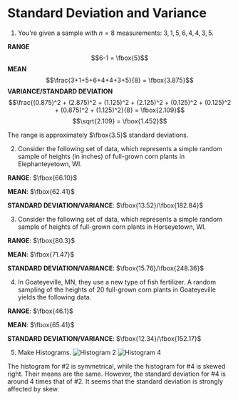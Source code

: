 # Standard Deviation and Variance
1. You're given a sample with $n=8$ measurements: $3,1,5,6,4,4,3,5$. 

**RANGE**
$$6-1 = \fbox{5}$$
**MEAN**
$$\frac{3+1+5+6+4+4+3+5}{8} = \fbox{3.875}$$
**VARIANCE/STANDARD DEVIATION**
$$\frac{(0.875)^2 + (2.875)^2 + (1.125)^2 + (2.125)^2 + (0.125)^2 + (0.125)^2 + (0.875)^2 + (1.125)^2}{8} = \fbox{2.109}$$
$$\sqrt{2.109} = \fbox{1.452}$$

The range is approximately $\fbox{3.5}$ standard deviations. 

2. Consider the following set of data, which represents a simple random sample of heights (in inches) of full-grown corn plants in Elephanteyetown, WI. 

**RANGE**: $\fbox{66.10}$

**MEAN**: $\fbox{62.41}$

**STANDARD DEVIATION/VARIANCE**: $\fbox{13.52}/\fbox{182.84}$

3. Consider the following set of data, which represents a simple random sample of heights of full-grown corn plants in Horseyetown, WI.

**RANGE**: $\fbox{80.3}$

**MEAN**: $\fbox{71.47}$

**STANDARD DEVIATION/VARIANCE**: $\fbox{15.76}/\fbox{248.36}$

4. In Goateyeville, MN, they use a new type of fish fertilizer. A random sampling of the heights of 20 full-grown corn plants in Goateyeville yields the following data. 

**RANGE**: $\fbox{46.1}$

**MEAN**: $\fbox{65.41}$

**STANDARD DEVIATION/VARIANCE**: $\fbox{12.34}/\fbox{152.17}$

5. Make Histograms. 
![Histogram 2](histogram2.jpg)
![Histogram 4](histogram4.jpg)

The histogram for #2 is symmetrical, while the histogram for #4 is skewed right. Their means are the same. However, the standard deviation for #4 is around 4 times that of #2. It seems that the standard deviation is strongly affected by skew. 
